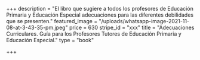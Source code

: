 +++
description = "El libro que sugiere a todos los profesores de Educación Primaria y Educación Especial adecuaciones para las diferentes debilidades que se presenten."
featured_image = "/uploads/whatsapp-image-2021-11-08-at-3-43-35-pm.jpeg"
price = 630
stripe_id = "xxx"
title = "Adecuaciones Curriculares. Guía para los Profesores Tutores de Educación Primaria y Educación Especial."
type = "book"

+++
